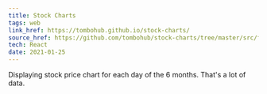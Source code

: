 ```yaml
---
title: Stock Charts
tags: web
link_href: https://tombohub.github.io/stock-charts/
source_href: https://github.com/tombohub/stock-charts/tree/master/src/frontend
tech: React
date: 2021-01-25
---
```

Displaying stock price chart for each day of the 6 months. That's a lot of data.
